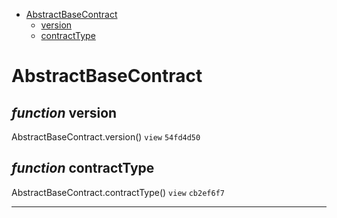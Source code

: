 * [AbstractBaseContract](#abstractbasecontract)
  * [version](#function-version)
  * [contractType](#function-contracttype)

# AbstractBaseContract


## *function* version

AbstractBaseContract.version() `view` `54fd4d50`





## *function* contractType

AbstractBaseContract.contractType() `view` `cb2ef6f7`





---